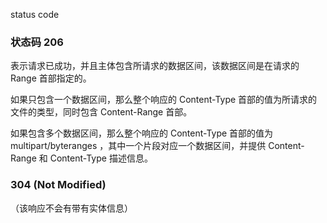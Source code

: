 status code

### 状态码 206
表示请求已成功，并且主体包含所请求的数据区间，该数据区间是在请求的 Range 首部指定的。

如果只包含一个数据区间，那么整个响应的 Content-Type 首部的值为所请求的文件的类型，同时包含  Content-Range 首部。

如果包含多个数据区间，那么整个响应的  Content-Type  首部的值为 multipart/byteranges ，其中一个片段对应一个数据区间，并提供  Content-Range 和 Content-Type  描述信息。



### 304 (Not Modified)
（该响应不会有带有实体信息）
